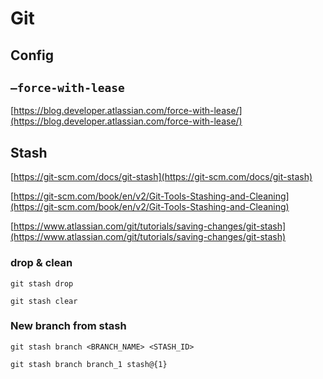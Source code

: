 # Git

## Config



## `–force-with-lease`

[https://blog.developer.atlassian.com/force-with-lease/](https://blog.developer.atlassian.com/force-with-lease/)

## Stash

[https://git-scm.com/docs/git-stash](https://git-scm.com/docs/git-stash)

[https://git-scm.com/book/en/v2/Git-Tools-Stashing-and-Cleaning](https://git-scm.com/book/en/v2/Git-Tools-Stashing-and-Cleaning)

[https://www.atlassian.com/git/tutorials/saving-changes/git-stash](https://www.atlassian.com/git/tutorials/saving-changes/git-stash)


### drop & clean
`git stash drop`

`git stash clear`

### New branch from stash
`git stash branch <BRANCH_NAME> <STASH_ID>`

`git stash branch branch_1 stash@{1}`


